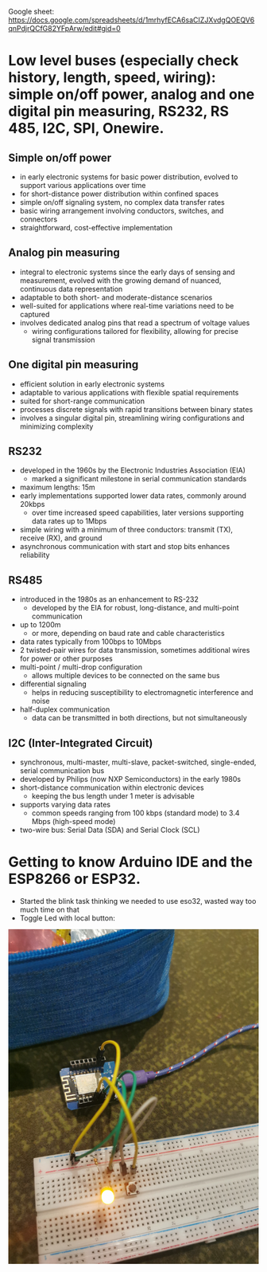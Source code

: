 Google sheet: https://docs.google.com/spreadsheets/d/1mrhyfECA6saCIZJXvdgQOEQV6qnPdjrQCfG82YFpArw/edit#gid=0

# Low level buses (especially check history, length, speed, wiring): simple on/off power, analog and one digital pin measuring, RS232, RS 485, I2C, SPI, Onewire.
## Simple on/off power
 * in early electronic systems for basic power distribution, evolved to support various applications over time
 *  for short-distance power distribution within confined spaces
 *  simple on/off signaling system, no complex data transfer rates
 *  basic wiring arrangement involving conductors, switches, and connectors
   * straightforward, cost-effective implementation
## Analog pin measuring
 * integral to electronic systems since the early days of sensing and measurement, evolved with the growing demand of nuanced, continuous data representation
 * adaptable to both short- and moderate-distance scenarios
 * well-suited for applications where real-time variations need to be captured
 * involves dedicated analog pins that read a spectrum of voltage values
   * wiring configurations tailored for flexibility, allowing for precise signal transmission
## One digital pin measuring
 * efficient solution in early electronic systems
 * adaptable to various applications with flexible spatial requirements
 * suited for short-range communication
 * processes discrete signals with rapid transitions between binary states
 * involves a singular digital pin, streamlining wiring configurations and minimizing complexity
## RS232
 * developed in the 1960s by the Electronic Industries Association (EIA)
   * marked a significant milestone in serial communication standards
 * maximum lengths: 15m
 * early implementations supported lower data rates, commonly around 20kbps
   * over time increased speed capabilities, later versions supporting data rates up to 1Mbps
 * simple wiring with a minimum of three conductors: transmit (TX), receive (RX), and ground
 * asynchronous communication with start and stop bits enhances reliability
## RS485
* introduced in the 1980s as an enhancement to RS-232
  * developed by the EIA for robust, long-distance, and multi-point communication
* up to 1200m
  * or more, depending on baud rate and cable characteristics
* data rates typically from 100bps to 10Mbps
*  2 twisted-pair wires for data transmission, sometimes additional wires for power or other purposes
* multi-point / multi-drop configuration
  * allows multiple devices to be connected on the same bus
* differential signaling
  * helps in reducing susceptibility to electromagnetic interference and noise
* half-duplex communication
  * data can be transmitted in both directions, but not simultaneously
## I2C (Inter-Integrated Circuit)
* synchronous, multi-master, multi-slave, packet-switched, single-ended, serial communication bus
* developed by Philips (now NXP Semiconductors) in the early 1980s
* short-distance communication within electronic devices
  * keeping the bus length under 1 meter is advisable
* supports varying data rates
  * common speeds ranging from 100 kbps (standard mode) to 3.4 Mbps (high-speed mode)
* two-wire bus: Serial Data (SDA) and Serial Clock (SCL)

# Getting to know Arduino IDE and the ESP8266 or ESP32.
  * Started the blink task thinking we needed to use eso32, wasted way too much time on that
  * Toggle Led with local button:

  ![img](./images/toggle_led.jpg)
